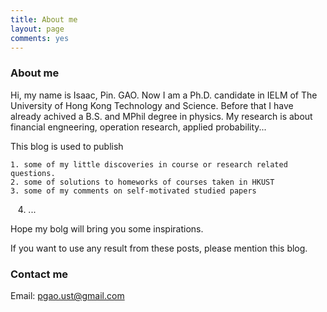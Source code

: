 ```yaml
---
title: About me
layout: page
comments: yes
---
```


### About me

Hi, my name is Isaac, Pin. GAO. Now I am a Ph.D. candidate in IELM of The University of Hong Kong Technology and Science.  Before that I have already achived a B.S. and MPhil degree in physics.  My research is about  financial engneering, operation research, applied probability... 

This blog is used to publish 

    1. some of my little discoveries in course or research related questions. 
    2. some of solutions to homeworks of courses taken in HKUST
    3. some of my comments on self-motivated studied papers
    4. ... 
    
Hope my bolg will bring you some inspirations.

If you want to use any result from these posts, please mention this blog.

### Contact me

Email:  pgao.ust@gmail.com      
   
